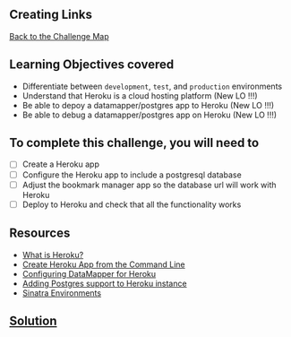 ## Creating Links

[Back to the Challenge Map](0_challenge_map.md)

<!-- Now that we have DatabaseCleaner, whenever we run the tests the contents of the database will be deleted, which is a good thing for testing, but it's not what we want in development and production.

In this challenge you will set up your Rack environment variables to ensure a separation between your `test` and `development` environments. -->

## Learning Objectives covered

* Differentiate between `development`, `test`, and `production` environments
* Understand that Heroku is a cloud hosting platform (New LO !!!)
* Be able to depoy a datamapper/postgres app to Heroku (New LO !!!)
* Be able to debug a datamapper/postgres app on Heroku (New LO !!!)

## To complete this challenge, you will need to

- [ ] Create a Heroku app
- [ ] Configure the Heroku app to include a postgresql database
- [ ] Adjust the bookmark manager app so the database url will work with Heroku
- [ ] Deploy to Heroku and check that all the functionality works

## Resources

* [What is Heroku?](https://www.heroku.com/about)
* [Create Heroku App from the Command Line](https://devcenter.heroku.com/articles/creating-apps)
* [Configuring DataMapper for Heroku](https://devcenter.heroku.com/articles/rack#using-datamapper-or-sequel)
* [Adding Postgres support to Heroku instance](https://devcenter.heroku.com/articles/heroku-postgresql)
* [Sinatra Environments](https://blog.rainforestqa.com/2014-05-30-what-are-environments-for/)

## [Solution](solutions/14.md)
